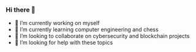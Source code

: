 ### Hi there 👋

- 🔭 I’m currently working on myself
- 🌱 I’m currently learning computer engineering and chess
- 👯 I’m looking to collaborate on cybersecurity and blockchain projects
- 🤔 I’m looking for help with these topics

